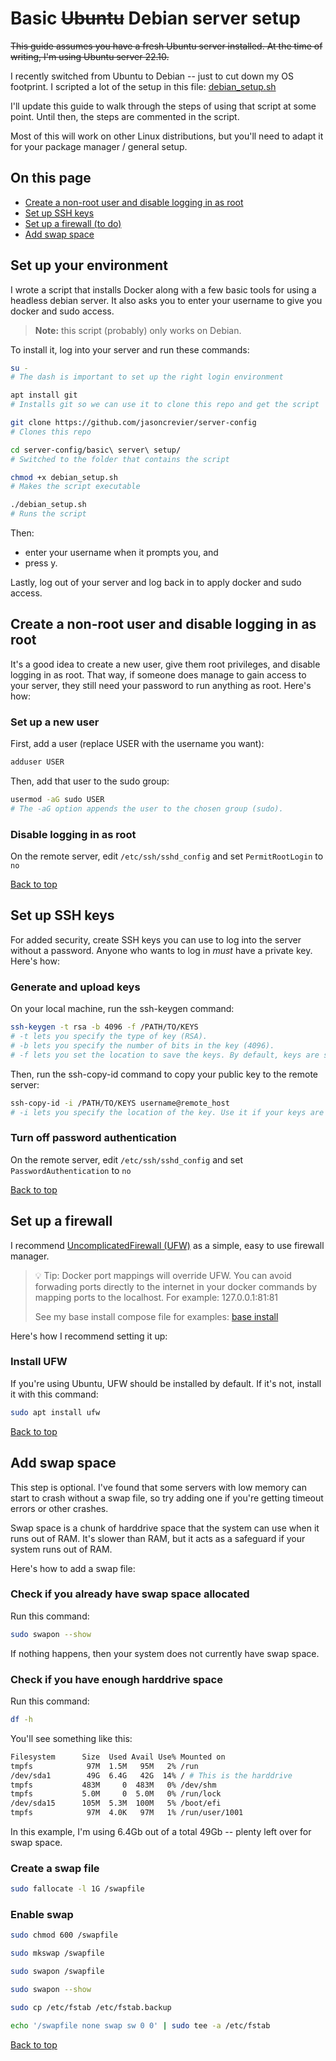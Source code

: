 # Basic ~~Ubuntu~~ Debian server setup

~~This guide assumes you have a fresh Ubuntu server installed. At the time of writing, I'm using Ubuntu server 22.10.~~ 

I recently switched from Ubuntu to Debian -- just to cut down my OS footprint. I scripted a lot of the setup in this file: [debian_setup.sh](/basic%20server%20setup/debian_setup.sh)

I'll update this guide to walk through the steps of using that script at some point. Until then, the steps are commented in the script.

Most of this will work on other Linux distributions, but you'll need to adapt it for your package manager / general setup.

## On this page

- [Create a non-root user and disable logging in as root](#create-a-non-root-user-and-disable-logging-in-as-root)
- [Set up SSH keys](#set-up-ssh-keys)
- [Set up a firewall (to do)](#set-up-a-firewall)
- [Add swap space](#add-swap-space)

## Set up your environment
I wrote a script that installs Docker along with a few basic tools for using a headless debian server. It also asks you to enter your username to give you docker and sudo access.

> **Note:** this script (probably) only works on Debian.

To install it, log into your server and run these commands:

```bash
su -
# The dash is important to set up the right login environment

apt install git
# Installs git so we can use it to clone this repo and get the script

git clone https://github.com/jasoncrevier/server-config
# Clones this repo

cd server-config/basic\ server\ setup/
# Switched to the folder that contains the script

chmod +x debian_setup.sh
# Makes the script executable

./debian_setup.sh
# Runs the script
```
Then:
- enter your username when it prompts you, and
- press y.

Lastly, log out of your server and log back in to apply docker and sudo access.

## Create a non-root user and disable logging in as root

It's a good idea to create a new user, give them root privileges, and disable logging in as root. That way, if someone does manage to gain access to your server, they still need your password to run anything as root. Here's how:

### Set up a new user

First, add a user (replace USER with the username you want):

```bash
adduser USER
```

Then, add that user to the sudo group:

```bash
usermod -aG sudo USER
# The -aG option appends the user to the chosen group (sudo).
```

### Disable logging in as root

On the remote server, edit `/etc/ssh/sshd_config` and set `PermitRootLogin` to `no`

[Back to top](#on-this-page)

## Set up SSH keys

For added security, create SSH keys you can use to log into the server without a password. Anyone who wants to log in *must* have a private key. Here's how:

### Generate and upload keys

On your local machine, run the ssh-keygen command:

```bash
ssh-keygen -t rsa -b 4096 -f /PATH/TO/KEYS
# -t lets you specify the type of key (RSA). 
# -b lets you specify the number of bits in the key (4096). 
# -f lets you set the location to save the keys. By default, keys are stored in ~/.ssh/id_rsa
```

Then, run the ssh-copy-id command to copy your public key to the remote server:

```bash
ssh-copy-id -i /PATH/TO/KEYS username@remote_host
# -i lets you specify the location of the key. Use it if your keys are not in the default location. By default, keys are stored in ~/.ssh/id_rsa
```

### Turn off password authentication

On the remote server, edit `/etc/ssh/sshd_config` and set `PasswordAuthentication` to `no`

[Back to top](#on-this-page)

## Set up a firewall

I recommend [UncomplicatedFirewall (UFW)](https://en.wikipedia.org/wiki/Uncomplicated_Firewall) as a simple, easy to use firewall manager.

> :bulb: Tip: Docker port mappings will override UFW. You can avoid forwading ports directly to the internet in your docker commands by mapping ports to the localhost. For example: 127.0.0.1:81:81
>
> See my base install compose file for examples: [base install](/base%20install/docker-compose.yml)

Here's how I recommend setting it up:

### Install UFW
If you're using Ubuntu, UFW should be installed by default. If it's not, install it with this command:
```bash
sudo apt install ufw
```

[Back to top](#on-this-page)

## Add swap space

This step is optional. I've found that some servers with low memory can start to crash without a swap file, so try adding one if you're getting timeout errors or other crashes.

Swap space is a chunk of harddrive space that the system can use when it runs out of RAM. It's slower than RAM, but it acts as a safeguard if your system runs out of RAM. 

Here's how to add a swap file:

### Check if you already have swap space allocated

Run this command:

```bash
sudo swapon --show
```

If nothing happens, then your system does not currently have swap space.

### Check if you have enough harddrive space

Run this command:

```bash
df -h
```

You'll see something like this:

```bash
Filesystem      Size  Used Avail Use% Mounted on
tmpfs            97M  1.5M   95M   2% /run
/dev/sda1        49G  6.4G   42G  14% / # This is the harddrive
tmpfs           483M     0  483M   0% /dev/shm
tmpfs           5.0M     0  5.0M   0% /run/lock
/dev/sda15      105M  5.3M  100M   5% /boot/efi
tmpfs            97M  4.0K   97M   1% /run/user/1001
```

In this example, I'm using 6.4Gb out of a total 49Gb -- plenty left over for swap space.

### Create a swap file

```bash
sudo fallocate -l 1G /swapfile
```

### Enable swap

```bash
sudo chmod 600 /swapfile
```

```bash
sudo mkswap /swapfile
```

```bash
sudo swapon /swapfile
```

```bash
sudo swapon --show
```

```bash
sudo cp /etc/fstab /etc/fstab.backup
```

```bash
echo '/swapfile none swap sw 0 0' | sudo tee -a /etc/fstab
```

[Back to top](#on-this-page)